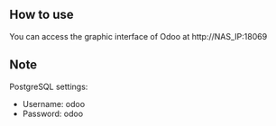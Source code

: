 ## How to use
You can access the graphic interface of Odoo at http://NAS_IP:18069

## Note
PostgreSQL settings:

- Username: odoo
- Password: odoo

